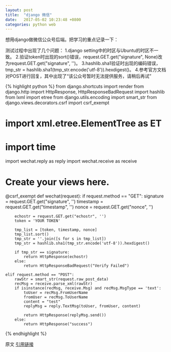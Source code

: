 ```yaml
---
layout: post
title:  "django 微信"
date:   2017-05-02 10:23:48 +0800
categories: python web
---
```

想用django做微信公众号后端。把学习的重点记录一下：

测试过程中出现了几个问题：
1.django setting中的时区与Ubuntu的时区不一致。
2.验证token时出现的sort()错误，request.GET.get("signature", None)改为request.GET.get("signature", '')。
3.hashlib.sha1验证时出现的编码错误，tmp_str = hashlib.sha1(tmp_str.encode('utf-8')).hexdigest()。
4.参考官方文档对POST进行回复，其中出现了“该公众号暂时无法提供服务，请稍后再试”

{% highlight python %}
from django.shortcuts import render
from django.http import HttpResponse, HttpResponseBadRequest
import hashlib
from lxml import etree
from django.utils.encoding import smart_str
from django.views.decorators.csrf import csrf_exempt

# import xml.etree.ElementTree as ET
# import time
import wechat.reply as reply
import wechat.receive as receive

# Create your views here.

@csrf_exempt
def wechat(request):
    if request.method == "GET":
        signature = request.GET.get("signature", '')
        timestamp = request.GET.get("timestamp", '')
        nonce = request.GET.get("nonce", '')

        echostr = request.GET.get("echostr", '')
        token = 'YOUR TOKEN'

        tmp_list = [token, timestamp, nonce]
        tmp_list.sort()
        tmp_str = ''.join([s for s in tmp_list])
        tmp_str = hashlib.sha1(tmp_str.encode('utf-8')).hexdigest()

        if tmp_str == signature:
            return HttpResponse(echostr)
        else:
            return HttpResponseBadRequest("Verify Failed")

    elif request.method == "POST":
        rawStr = smart_str(request.raw_post_data)
        recMsg = receive.parse_xml(rawStr)
        if isinstance(recMsg, receive.Msg) and recMsg.MsgType == 'text':
            toUser = recMsg.FromUserName
            fromUser = recMsg.ToUserName
            content = "test"
            replyMsg = reply.TextMsg(toUser, fromUser, content)

            return HttpResponse(replyMsg.send())
        else:
            return HttpResponse("success")

{% endhighlight %}



原文 [引用链接][引用链接]

[引用链接]:https://mp.weixin.qq.com/wiki?action=doc&id=mp1472017492_58YV5&t=0.2930851544781329#2

